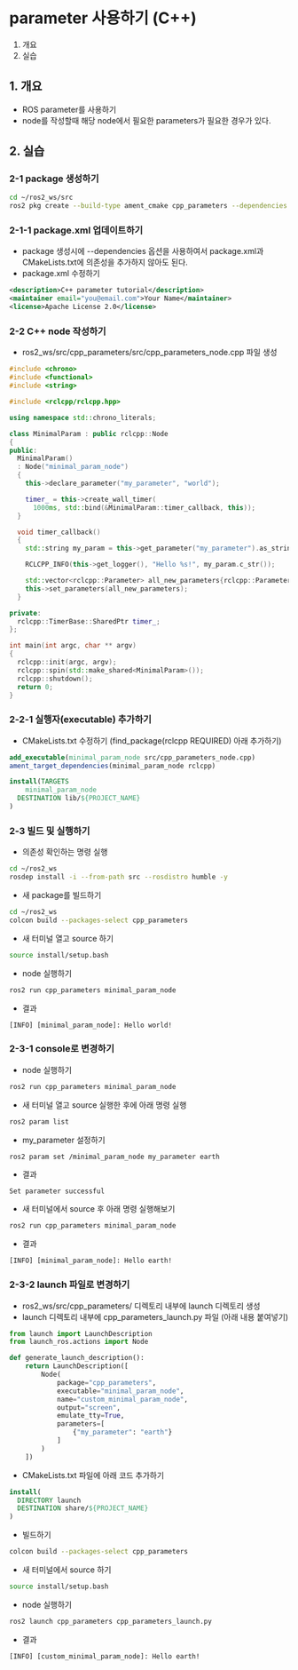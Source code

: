 # parameter 사용하기 (C++)
1. 개요
2. 실습

## 1. 개요
* ROS parameter를 사용하기
* node를 작성할때 해당 node에서 필요한 parameters가 필요한 경우가 있다. 

## 2. 실습
### 2-1 package 생성하기

```bash
cd ~/ros2_ws/src
ros2 pkg create --build-type ament_cmake cpp_parameters --dependencies rclcpp
```

### 2-1-1 package.xml 업데이트하기
* package 생성시에 --dependencies 옵션을 사용하여서 package.xml과 CMakeLists.txt에 의존성을 추가하지 않아도 된다.
* package.xml 수정하기
```xml
<description>C++ parameter tutorial</description>
<maintainer email="you@email.com">Your Name</maintainer>
<license>Apache License 2.0</license>
```
### 2-2 C++ node 작성하기
* ros2_ws/src/cpp_parameters/src/cpp_parameters_node.cpp 파일 생성
```c++
#include <chrono>
#include <functional>
#include <string>

#include <rclcpp/rclcpp.hpp>

using namespace std::chrono_literals;

class MinimalParam : public rclcpp::Node
{
public:
  MinimalParam()
  : Node("minimal_param_node")
  {
    this->declare_parameter("my_parameter", "world");

    timer_ = this->create_wall_timer(
      1000ms, std::bind(&MinimalParam::timer_callback, this));
  }

  void timer_callback()
  {
    std::string my_param = this->get_parameter("my_parameter").as_string();

    RCLCPP_INFO(this->get_logger(), "Hello %s!", my_param.c_str());

    std::vector<rclcpp::Parameter> all_new_parameters{rclcpp::Parameter("my_parameter", "world")};
    this->set_parameters(all_new_parameters);
  }

private:
  rclcpp::TimerBase::SharedPtr timer_;
};

int main(int argc, char ** argv)
{
  rclcpp::init(argc, argv);
  rclcpp::spin(std::make_shared<MinimalParam>());
  rclcpp::shutdown();
  return 0;
}
```
### 2-2-1 실행자(executable) 추가하기
* CMakeLists.txt 수정하기 (find_package(rclcpp REQUIRED) 아래 추가하기)
```cmake
add_executable(minimal_param_node src/cpp_parameters_node.cpp)
ament_target_dependencies(minimal_param_node rclcpp)

install(TARGETS
    minimal_param_node
  DESTINATION lib/${PROJECT_NAME}
)
```

### 2-3 빌드 및 실행하기
* 의존성 확인하는 명령 실행
```bash
cd ~/ros2_ws
rosdep install -i --from-path src --rosdistro humble -y
```

* 새 package를 빌드하기
```bash
cd ~/ros2_ws
colcon build --packages-select cpp_parameters
```

* 새 터미널 열고 source 하기
```bash
source install/setup.bash
```

* node 실행하기
```bash
ros2 run cpp_parameters minimal_param_node
```
* 결과
```
[INFO] [minimal_param_node]: Hello world!
```

### 2-3-1 console로 변경하기
* node 실행하기
```bash
ros2 run cpp_parameters minimal_param_node
```
* 새 터미널 열고 source 실행한 후에 아래 명령 실행

```bash
ros2 param list
```

* my_parameter 설정하기
```bash
ros2 param set /minimal_param_node my_parameter earth
```

* 결과
```
Set parameter successful
```

* 새 터미널에서 source 후 아래 명령 실행해보기
```bash
ros2 run cpp_parameters minimal_param_node
```

* 결과
```
[INFO] [minimal_param_node]: Hello earth!
```

### 2-3-2 launch 파일로 변경하기
* ros2_ws/src/cpp_parameters/ 디렉토리 내부에 launch 디렉토리 생성
* launch 디렉토리 내부에 cpp_parameters_launch.py 파일 (아래 내용 붙여넣기)
```python
from launch import LaunchDescription
from launch_ros.actions import Node

def generate_launch_description():
    return LaunchDescription([
        Node(
            package="cpp_parameters",
            executable="minimal_param_node",
            name="custom_minimal_param_node",
            output="screen",
            emulate_tty=True,
            parameters=[
                {"my_parameter": "earth"}
            ]
        )
    ])
```

* CMakeLists.txt 파일에 아래 코드 추가하기
```cmake
install(
  DIRECTORY launch
  DESTINATION share/${PROJECT_NAME}
)
```

* 빌드하기
```bash
colcon build --packages-select cpp_parameters
```

* 새 터미널에서 source 하기
```bash
source install/setup.bash
```

* node 실행하기
```bash
ros2 launch cpp_parameters cpp_parameters_launch.py
```

* 결과
```
[INFO] [custom_minimal_param_node]: Hello earth!
```


